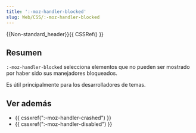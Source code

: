 ```yaml
---
title: ':-moz-handler-blocked'
slug: Web/CSS/:-moz-handler-blocked
---
```


{{Non-standard_header}}{{ CSSRef() }}

## Resumen

`:-moz-handler-blocked` selecciona elementos que no pueden ser mostrado por haber sido sus manejadores bloqueados.

Es útil principalmente para los desarrolladores de temas.

## Ver además

- {{ cssxref(":-moz-handler-crashed") }}
- {{ cssxref(":-moz-handler-disabled") }}
